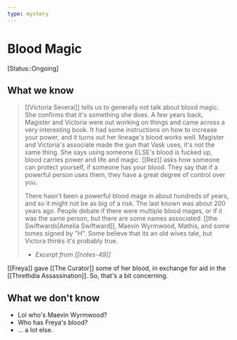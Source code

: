 ```yaml
---
type: mystery
---
```


# Blood Magic
[Status::Ongoing]

## What we know

> [[Victoria Several]] tells us to generally not talk about blood magic. She confirms that it's something she does. A few years back, Magister and Victoria were out working on things and came across a very interesting book. It had some instructions on how to increase your power, and it turns out her lineage's blood works well. Magister and Victoria's associate made the gun that Vask uses, it's not the same thing. She says using someone ELSE's blood is fucked up, blood carries power and life and magic. [[Rez]] asks how someone can protect yourself, if someone has your blood. They say that if a powerful person uses them, they have a great degree of control over you. 
> 
> There hasn't been a powerful blood mage in about hundreds of years, and so it might not be as big of a risk. The last known was about 200 years ago. People debate if there were multiple blood mages, or if it was the same person, but there are some names associated: [[the Swiftwards|Amelia Swiftward]], Maevin Wyrmwood, Mathis, and some tomes signed by "H". Some believe that its an old wives tale, but Victora thinks it's probably true.
>
>- *Excerpt from [[notes-49]]*

[[Freya]] gave [[The Curator]] some of her blood, in exchange for aid in the [[Threthdia Assassination]]. So, that's a bit concerning.

## What we don't know
* Lol who's Maevin Wyrmwood?
* Who has Freya's blood?
* ... a lot else.